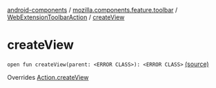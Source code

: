 [android-components](../../index.md) / [mozilla.components.feature.toolbar](../index.md) / [WebExtensionToolbarAction](index.md) / [createView](./create-view.md)

# createView

`open fun createView(parent: <ERROR CLASS>): <ERROR CLASS>` [(source)](https://github.com/mozilla-mobile/android-components/blob/master/components/feature/toolbar/src/main/java/mozilla/components/feature/toolbar/WebExtensionToolbarAction.kt#L37)

Overrides [Action.createView](../../mozilla.components.concept.toolbar/-toolbar/-action/create-view.md)

